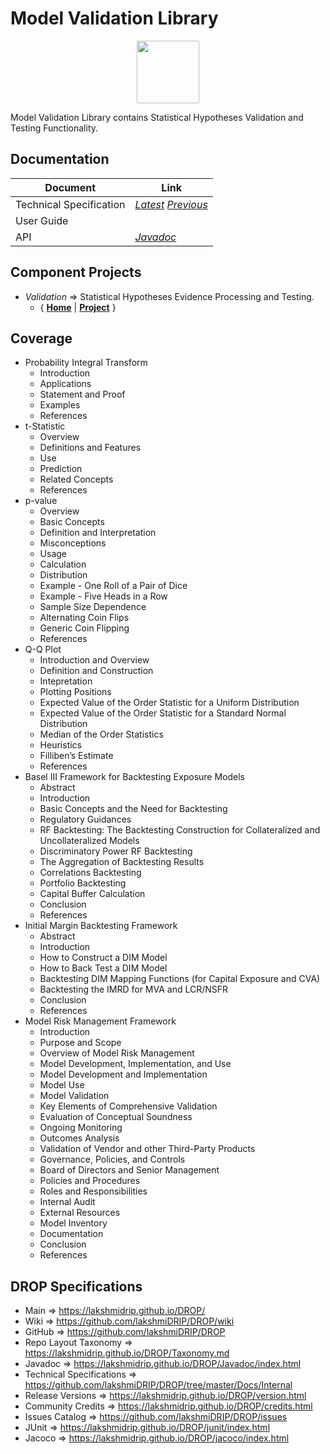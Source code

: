 ﻿
# Model Validation Library


<p align="center"><img src="https://github.com/lakshmiDRIP/DROP/blob/master/DRIP_Logo.gif?raw=true" width="100"></p>

Model Validation Library contains Statistical Hypotheses Validation and Testing Functionality.


## Documentation

 |        Document         | Link |
 |-------------------------|------|
 | Technical Specification | [*Latest*](https://github.com/lakshmiDRIP/DROP/blob/master/Docs/Internal/ModelValidation/ModelValidationAnalytics_v4.12.pdf) [*Previous*](https://github.com/lakshmiDRIP/DROP/blob/master/Docs/Internal/ModelValidation) |
 | User Guide              |  |
 | API                     | [*Javadoc*](https://lakshmidrip.github.io/DROP/Javadoc/index.html)|


## Component Projects

 * *Validation* => Statistical Hypotheses Evidence Processing and Testing.
	* { [**Home**](https://github.com/lakshmiDRIP/DROP/tree/master/src/main/java/org/drip/validation/README.md) | 
	[**Project**](https://github.com/lakshmiDRIP/DROP/issues?q=is%3Aopen+is%3Aissue+label%3Avalidation) }


## Coverage

 * Probability Integral Transform
	* Introduction
	* Applications
	* Statement and Proof
	* Examples
	* References
 * t-Statistic
	* Overview
	* Definitions and Features
	* Use
	* Prediction
	* Related Concepts
	* References
 * p-value
	* Overview
	* Basic Concepts
	* Definition and Interpretation
	* Misconceptions
	* Usage
	* Calculation
	* Distribution
	* Example - One Roll of a Pair of Dice
	* Example - Five Heads in a Row
	* Sample Size Dependence
	* Alternating Coin Flips
	* Generic Coin Flipping
	* References
 * Q-Q Plot
	* Introduction and Overview
	* Definition and Construction
	* Intepretation
	* Plotting Positions
	* Expected Value of the Order Statistic for a Uniform Distribution
	* Expected Value of the Order Statistic for a Standard Normal Distribution
	* Median of the Order Statistics
	* Heuristics
	* Filliben’s Estimate
	* References
 * Basel III Framework for Backtesting Exposure Models
	* Abstract
	* Introduction
	* Basic Concepts and the Need for Backtesting
	* Regulatory Guidances
	* RF Backtesting: The Backtesting Construction for Collateralized and Uncollateralized Models
	* Discriminatory Power RF Backtesting
	* The Aggregation of Backtesting Results
	* Correlations Backtesting
	* Portfolio Backtesting
	* Capital Buffer Calculation
	* Conclusion
	* References
 * Initial Margin Backtesting Framework
	* Abstract
	* Introduction
	* How to Construct a DIM Model
	* How to Back Test a DIM Model
	* Backtesting DIM Mapping Functions (for Capital Exposure and CVA)
	* Backtesting the IMRD for MVA and LCR/NSFR
	* Conclusion
	* References
 * Model Risk Management Framework
	* Introduction
	* Purpose and Scope
	* Overview of Model Risk Management
	* Model Development, Implementation, and Use
	* Model Development and Implementation
	* Model Use
	* Model Validation
	* Key Elements of Comprehensive Validation
	* Evaluation of Conceptual Soundness
	* Ongoing Monitoring
	* Outcomes Analysis
	* Validation of Vendor and other Third-Party Products
	* Governance, Policies, and Controls
	* Board of Directors and Senior Management
	* Policies and Procedures
	* Roles and Responsibilities
	* Internal Audit
	* External Resources
	* Model Inventory
	* Documentation
	* Conclusion
	* References


## DROP Specifications

 * Main                     => https://lakshmidrip.github.io/DROP/
 * Wiki                     => https://github.com/lakshmiDRIP/DROP/wiki
 * GitHub                   => https://github.com/lakshmiDRIP/DROP
 * Repo Layout Taxonomy     => https://lakshmidrip.github.io/DROP/Taxonomy.md
 * Javadoc                  => https://lakshmidrip.github.io/DROP/Javadoc/index.html
 * Technical Specifications => https://github.com/lakshmiDRIP/DROP/tree/master/Docs/Internal
 * Release Versions         => https://lakshmidrip.github.io/DROP/version.html
 * Community Credits        => https://lakshmidrip.github.io/DROP/credits.html
 * Issues Catalog           => https://github.com/lakshmiDRIP/DROP/issues
 * JUnit                    => https://lakshmidrip.github.io/DROP/junit/index.html
 * Jacoco                   => https://lakshmidrip.github.io/DROP/jacoco/index.html
